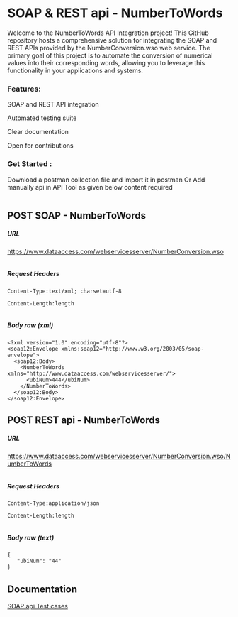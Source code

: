 
# SOAP & REST api - NumberToWords

Welcome to the NumberToWords API Integration project! This GitHub repository hosts a comprehensive solution for integrating the SOAP and REST APIs provided by the NumberConversion.wso web service. The primary goal of this project is to automate the conversion of numerical values into their corresponding words, allowing you to leverage this functionality in your applications and systems.




### Features:


SOAP and REST API integration

Automated testing suite

Clear documentation

Open for contributions


### Get Started :
Download a postman collection file and import it in postman
Or
Add manually api in API Tool as given below content required
```
```
## POST SOAP - NumberToWords

##### URL
https://www.dataaccess.com/webservicesserver/NumberConversion.wso

```
```

##### Request Headers
```
Content-Type:text/xml; charset=utf-8

Content-Length:length

```
```
```
##### Body raw (xml)

```
<?xml version="1.0" encoding="utf-8"?>
<soap12:Envelope xmlns:soap12="http://www.w3.org/2003/05/soap-envelope">
  <soap12:Body>
    <NumberToWords xmlns="http://www.dataaccess.com/webservicesserver/">
      <ubiNum>444</ubiNum>
    </NumberToWords>
  </soap12:Body>
</soap12:Envelope>

```


## POST REST api - NumberToWords

##### URL
https://www.dataaccess.com/webservicesserver/NumberConversion.wso/NumberToWords

```
```

##### Request Headers
```
Content-Type:application/json

Content-Length:length

```
```
```
##### Body raw (text)

```
{
   "ubiNum": "44"
}

```
## Documentation

[SOAP api Test cases](https://github.com/KareenaKambaliya/SOAP-REST-api---NumberToWords/blob/main/SOAP%20api%20atc.xlsx)

